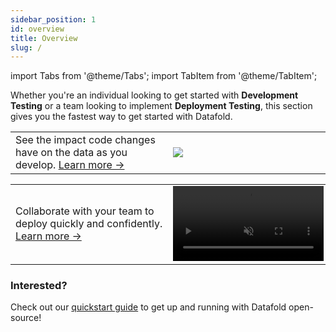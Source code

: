 ```yaml
---
sidebar_position: 1
id: overview
title: Overview
slug: /
---
```

import Tabs from '@theme/Tabs';
import TabItem from '@theme/TabItem';

Whether you're an individual looking to get started with **Development Testing** or a team looking to implement **Deployment Testing**, this section gives you the fastest way to get started with Datafold.

<Tabs>
  <TabItem value="diff_ui" label="Development Testing" >
    <table>
      <tr>
          <td width="50%">
          See the impact code changes have on the data as you develop. <a href="development_testing">Learn more &rarr;</a>
          </td>
          <td width="50%">
          <img src={'/img/open_source_output.png'} />
          </td>
      </tr>
    </table>
  </TabItem>

  <TabItem value="datadiff_in_ci" label="Deployment Testing" >
    <table>
      <tr>
          <td width="50%">
          Collaborate with your team to deploy quickly and confidently. <a href="deployment_testing">Learn more &rarr;</a>
          </td>
          <td width="50%"><video src="https://datafold-public.s3.us-west-2.amazonaws.com/small-video-01.mp4" preload="metadata" autoplay="autoplay" loop="loop" muted="" width="102%" height="auto%"></video></td>
      </tr>
    </table>
  </TabItem>
</Tabs>

### Interested?
Check out our [quickstart guide](quickstart) to get up and running with Datafold open-source!